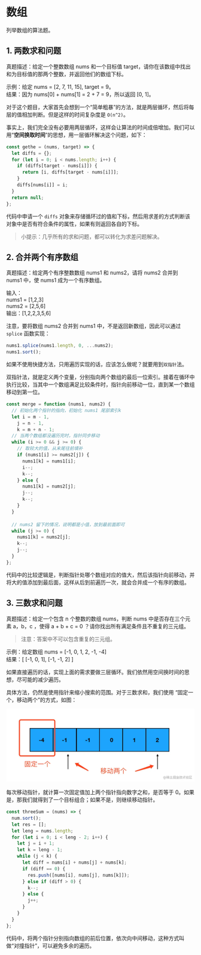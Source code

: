 # 数组

列举数组的算法题。

## 1. 两数求和问题

真题描述：给定一个整数数组 nums 和一个目标值 target，请你在该数组中找出和为目标值的那两个整数，并返回他们的数组下标。

示例：给定 nums = [2, 7, 11, 15], target = 9。  
结果：因为 nums[0] + nums[1] = 2 + 7 = 9，所以返回 [0, 1]。

对于这个题目，大家首先会想到一个“简单粗暴”的方法，就是两层循环，然后将每层的值相加判断。但是这样的时间复杂度是 `O(n^2)`。

事实上，我们完全没有必要用两层循环，这样会让算法的时间成倍增加。我们可以用“**空间换取时间**”的思想，用一层循环解决这个问题，如下：

```js
const gethe = (nums, target) => {
  let diffs = {};
  for (let i = 0; i < nums.length; i++) {
    if (diffs[target - nums[i]]) {
      return [i, diffs[target - nums[i]]];
    }
    diffs[nums[i]] = i;
  }
  return null;
};
```

代码中申请一个 `diffs` 对象来存储循环过的值和下标，然后用求差的方式判断该对象中是否有符合条件的属性，如果有则返回各自的下标。

> 小提示：几乎所有的求和问题，都可以转化为求差问题解决。

## 2. 合并两个有序数组

真题描述：给定两个有序整数数组 nums1 和 nums2，请将 nums2 合并到 nums1 中，使 nums1 成为一个有序数组。

输入：  
nums1 = [1,2,3]  
nums2 = [2,5,6]  
输出：[1,2,2,3,5,6]

注意，要将数组 nums2 合并到 nums1 中，不是返回新数组，因此可以通过 `splice` 函数实现：

```js
nums1.splice(nums1.length, 0, ...nums2);
nums1.sort();
```

如果不使用快捷方法，只用遍历实现的话，应该怎么做呢？就要用到`双指针`法。

双指针法，就是定义两个变量，分别指向两个数组的最后一位索引。接着在循环中执行比较，当其中一个数组满足比较条件时，指针向前移动一位，直到某一个数组移动到第一位。

```js
const merge = function (nums1, nums2) {
  // 初始化两个指针的指向，初始化 nums1 尾部索引k
  let i = m - 1,
    j = n - 1,
    k = m + n - 1;
  // 当两个数组都没遍历完时，指针同步移动
  while (i >= 0 && j >= 0) {
    // 取较大的值，从末尾往前填补
    if (nums1[i] >= nums2[j]) {
      nums1[k] = nums1[i];
      i--;
      k--;
    } else {
      nums1[k] = nums2[j];
      j--;
      k--;
    }
  }

  // nums2 留下的情况，说明都是小值，放到最前面即可
  while (j >= 0) {
    nums1[k] = nums2[j];
    k--;
    j--;
  }
};
```

代码中的比较逻辑是，判断指针处哪个数组对应的值大，然后该指针向前移动，并将大的值添加到最后面，这样从后到前遍历一次，就会合并成一个有序的数组。

## 3. 三数求和问题

真题描述：给定一个包含 n 个整数的数组 nums，判断 nums 中是否存在三个元素 a，b，c ，使得 a + b + c = 0 ？请你找出所有满足条件且不重复的三元组。

> 注意：答案中不可以包含重复的三元组。

示例：给定数组 nums = [-1, 0, 1, 2, -1, -4]  
结果：[ [-1, 0, 1], [-1, -1, 2] ]

如果直接遍历的话，实现上面的需求要做三层循环。我们依然用空间换时间的思想，尽可能的减少遍历。

具体方法，仍然是使用指针来缩小搜索的范围。对于三数求和，我们使用 “固定一个，移动两个”的方式，如图：

![](./images/2023-03-26-23-28-49.png)

每次移动指针，就计算一次固定值加上两个指针指向数字之和，是否等于 0。如果是，那我们就得到了一个目标组合；如果不是，则继续移动指针。

```js
const threeSum = (nums) => {
  num.sort();
  let res = [];
  let leng = nums.length;
  for (let i = 0; i < leng - 2; i++) {
    let j = i + 1;
    let k = leng - 1;
    while (j < k) {
      let diff = nums[i] + nums[j] + nums[k];
      if (diff == 0) {
        res.push([nums[i], nums[j], nums[k]]);
      } else if (diff > 0) {
        k--;
      } else {
        j++;
      }
    }
  }
};
```

代码中，将两个指针分别指向数组的前后位置，依次向中间移动，这种方式叫做“对撞指针”，可以避免多余的遍历。
